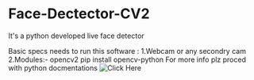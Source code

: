 # Face-Dectector-CV2
It's a python developed live face detector







Basic specs needs to run this software :
1.Webcam or any secondry cam
2.Modules:- opencv2
pip install opencv-python
For more info plz proced with python docmentations ![Click Here](https://pypi.org/project/opencv-python/)
